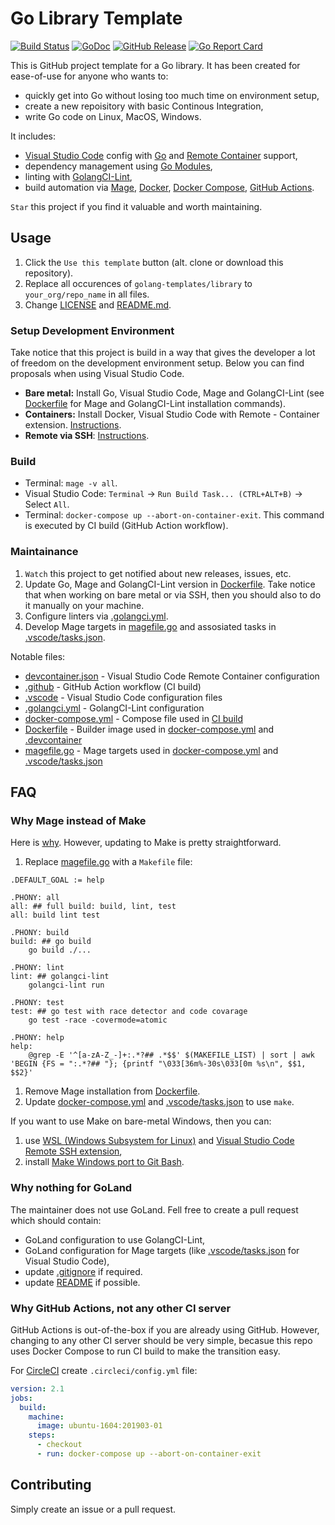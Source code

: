 # Go Library Template

[![Build Status](https://github.com/golang-templates/library/workflows/build/badge.svg)](https://github.com/golang-templates/library/actions?query=workflow%3Abuild)
[![GoDoc](https://godoc.org/github.com/golang-templates/library?status.svg)](https://godoc.org/github.com/golang-templates/library)
[![GitHub Release](https://img.shields.io/github/release/golang-templates/library.svg)](https://github.com/golang-templates/library/releases)
[![Go Report Card](https://goreportcard.com/badge/github.com/golang-templates/library)](https://goreportcard.com/report/github.com/golang-templates/library)

This is GitHub project template for a Go library. It has been created for ease-of-use for anyone who wants to:

- quickly get into Go without losing too much time on environment setup,
- create a new repoisitory with basic Continous Integration,
- write Go code on Linux, MacOS, Windows.

It includes:

- [Visual Studio Code](https://code.visualstudio.com) config with [Go](https://code.visualstudio.com/docs/languages/go) and [Remote Container](https://code.visualstudio.com/docs/remote/containers) support,
- dependency management using [Go Modules](https://github.com/golang/go/wiki/Modules),
- linting with [GolangCI-Lint](https://github.com/golangci/golangci-lint),
- build automation via [Mage](https://magefile.org), [Docker](https://docs.docker.com/engine), [Docker Compose](https://docs.docker.com/compose), [GitHub Actions](https://github.com/features/actions).

`Star` this project if you find it valuable and worth maintaining.

## Usage

1. Click the `Use this template` button (alt. clone or download this repository).
1. Replace all occurences of `golang-templates/library` to `your_org/repo_name` in all files.
1. Change [LICENSE](LICENSE) and [README.md](README.md).

### Setup Development Environment

Take notice that this project is build in a way that gives the developer a lot of freedom on the development environment setup. Below you can find proposals when using Visual Studio Code.

- **Bare metal:** Install Go, Visual Studio Code, Mage and GolangCI-Lint (see [Dockerfile](Dockerfile) for Mage and GolangCI-Lint installation commands).
- **Containers:** Install Docker, Visual Studio Code with Remote - Container extension. [Instructions](https://code.visualstudio.com/docs/remote/containers).
- **Remote via SSH**: [Instructions](https://code.visualstudio.com/docs/remote/ssh).

### Build

- Terminal: `mage -v all`.
- Visual Studio Code: `Terminal` → `Run Build Task... (CTRL+ALT+B)` → Select `All`.
- Terminal: `docker-compose up --abort-on-container-exit`. This command is executed by CI build (GitHub Action workflow).

### Maintainance

1. `Watch` this project to get notified about new releases, issues, etc.
1. Update Go, Mage and GolangCI-Lint version in [Dockerfile](Dockerfile). Take notice that when working on bare metal or via SSH, then you should also to do it manually on your machine.
1. Configure linters via [.golangci.yml](.golangci.yml).
1. Develop Mage targets in [magefile.go](magefile.go) and assosiated tasks in [.vscode/tasks.json](.vscode/tasks.json).

Notable files:

- [devcontainer.json](.devcontainer/devcontainer.json) - Visual Studio Code Remote Container configuration
- [.github](.github/workflows/build.yml) - GitHub Action workflow (CI build)
- [.vscode](.vscode) - Visual Studio Code configuration files
- [.golangci.yml](.golangci.yml) - GolangCI-Lint configuration
- [docker-compose.yml](docker-compose.yml) - Compose file used in [CI build](.github/workflows/build.yml)
- [Dockerfile](Dockerfile) - Builder image used in [docker-compose.yml](docker-compose.yml) and [.devcontainer](.devcontainer/devcontainer.json)
- [magefile.go](magefile.go) - Mage targets used in [docker-compose.yml](docker-compose.yml) and [.vscode/tasks.json](.vscode/tasks.json)

## FAQ

### Why Mage instead of Make

Here is [why](https://github.com/magefile/mage#why).
However, updating to Make is pretty straightforward.

1. Replace [magefile.go](magefile.go) with a `Makefile` file:

```make
.DEFAULT_GOAL := help

.PHONY: all
all: ## full build: build, lint, test
all: build lint test

.PHONY: build
build: ## go build
	go build ./...

.PHONY: lint
lint: ## golangci-lint
	golangci-lint run

.PHONY: test
test: ## go test with race detector and code covarage
	go test -race -covermode=atomic

.PHONY: help
help:
	@grep -E '^[a-zA-Z_-]+:.*?## .*$$' $(MAKEFILE_LIST) | sort | awk 'BEGIN {FS = ":.*?## "}; {printf "\033[36m%-30s\033[0m %s\n", $$1, $$2}'
```

1. Remove Mage installation from [Dockerfile](Dockerfile).
1. Update [docker-compose.yml](docker-compose.yml) and [.vscode/tasks.json](.vscode/tasks.json) to use `make`.

If you want to use Make on bare-metal Windows, then you can:

1. use [WSL (Windows Subsystem for Linux)](https://docs.microsoft.com/en-us/windows/wsl/install-win10) and [Visual Studio Code Remote SSH extension](https://code.visualstudio.com/docs/remote/wsl),
1. install [Make Windows port to Git Bash](https://gist.github.com/evanwill/0207876c3243bbb6863e65ec5dc3f058).

### Why nothing for GoLand

The maintainer does not use GoLand. Fell free to create a pull request which should contain:

- GoLand configuration to use GolangCI-Lint,
- GoLand configuration for Mage targets (like [.vscode/tasks.json](.vscode/tasks.json) for Visual Studio Code),
- update [.gitignore](.gitignore) if required.
- update [README](README.md) if possible.

### Why GitHub Actions, not any other CI server

GitHub Actions is out-of-the-box if you are already using GitHub.
However, changing to any other CI server should be very simple, becasue this repo uses Docker Compose to run CI build to make the transition easy.

For [CircleCI](https://circleci.com/docs/2.0/executor-types/#using-machine) create `.circleci/config.yml` file:

```yml
version: 2.1
jobs:
  build:
    machine:
      image: ubuntu-1604:201903-01
    steps:
      - checkout
      - run: docker-compose up --abort-on-container-exit
```

## Contributing

Simply create an issue or a pull request.
